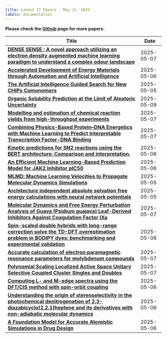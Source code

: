 ```yaml
---
title: Latest 17 Papers - May 12, 2025
labels: documentation
---
```

**Please check the [Github](https://github.com/hdj020402/chemrxiv-daily) page for more papers.**

| **Title** | **Date** |
| --- | --- |
| **[DENSE SENSE : A novel approach utilizing an electron density augmented machine learning paradigm to understand a complex odour landscape ](https://chemrxiv.org/engage/api-gateway/chemrxiv/assets/orp/resource/item/6816864c927d1c2e66e3a996/original/dense-sense-a-novel-approach-utilizing-an-electron-density-augmented-machine-learning-paradigm-to-understand-a-complex-odour-landscape.pdf)** | 2025-05-07 |
| **[Accelerated Development of Energy Materials through Automation and Artificial Intelligence](https://chemrxiv.org/engage/api-gateway/chemrxiv/assets/orp/resource/item/68164b07e561f77ed4eae2d2/original/accelerated-development-of-energy-materials-through-automation-and-artificial-intelligence.pdf)** | 2025-05-06 |
| **[The Artificial Intelligence Guided Search for New CHIPs Comonomers](https://chemrxiv.org/engage/api-gateway/chemrxiv/assets/orp/resource/item/681286ae50018ac7c5de85d6/original/the-artificial-intelligence-guided-search-for-new-chi-ps-comonomers.pdf)** | 2025-05-05 |
| **[Organic Solubility Prediction at the Limit of Aleatoric Uncertainty](https://chemrxiv.org/engage/api-gateway/chemrxiv/assets/orp/resource/item/681a35ed50018ac7c5a74148/original/organic-solubility-prediction-at-the-limit-of-aleatoric-uncertainty.pdf)** | 2025-05-09 |
| **[Modelling and estimation of chemical reaction yields from high-throughput experiments](https://chemrxiv.org/engage/api-gateway/chemrxiv/assets/orp/resource/item/6818bb8ae561f77ed4227799/original/modelling-and-estimation-of-chemical-reaction-yields-from-high-throughput-experiments.pdf)** | 2025-05-07 |
| **[Combining Physics-Based Protein–DNA Energetics with Machine Learning to Predict Interpretable Transcription Factor-DNA Binding](https://chemrxiv.org/engage/api-gateway/chemrxiv/assets/orp/resource/item/6816805350018ac7c54c4d62/original/combining-physics-based-protein-dna-energetics-with-machine-learning-to-predict-interpretable-transcription-factor-dna-binding.pdf)** | 2025-05-07 |
| **[ Kinetic predictions for SN2 reactions using the BERT architecture: Comparison and interpretation.](https://chemrxiv.org/engage/api-gateway/chemrxiv/assets/orp/resource/item/681633f050018ac7c5417580/original/kinetic-predictions-for-sn2-reactions-using-the-bert-architecture-comparison-and-interpretation.pdf)** | 2025-05-06 |
| **[       An Efficient Machine Learning-Based Prediction Model for JAK2 Inhibitor pIC50](https://chemrxiv.org/engage/api-gateway/chemrxiv/assets/orp/resource/item/681490d650018ac7c51a0b8f/original/an-efficient-machine-learning-based-prediction-model-for-jak2-inhibitor-p-ic50.pdf)** | 2025-05-06 |
| **[MLMD: Machine Learning Velocities to Propagate Molecular Dynamics Simulations](https://chemrxiv.org/engage/api-gateway/chemrxiv/assets/orp/resource/item/6812d384927d1c2e667d0097/original/mlmd-machine-learning-velocities-to-propagate-molecular-dynamics-simulations.pdf)** | 2025-05-05 |
| **[Architecture independent absolute solvation free energy calculations with neural network potentials](https://chemrxiv.org/engage/api-gateway/chemrxiv/assets/orp/resource/item/6812638f50018ac7c5da3dd1/original/architecture-independent-absolute-solvation-free-energy-calculations-with-neural-network-potentials.pdf)** | 2025-05-05 |
| **[Molecular Dynamics and Free Energy Perturbation Analysis of Guava (Psidium guajava) Leaf-Derived Inhibitors Against Coagulation Factor IXa](https://chemrxiv.org/engage/api-gateway/chemrxiv/assets/orp/resource/item/68175f9b50018ac7c55b1d3c/original/molecular-dynamics-and-free-energy-perturbation-analysis-of-guava-psidium-guajava-leaf-derived-inhibitors-against-coagulation-factor-i-xa.pdf)** | 2025-05-07 |
| **[Spin-scaled double hybrids with long-range correction solve the TD-DFT overestimation problem in BODIPY dyes: benchmarking and experimental validation](https://chemrxiv.org/engage/api-gateway/chemrxiv/assets/orp/resource/item/6815bb1ae561f77ed4dcae6c/original/spin-scaled-double-hybrids-with-long-range-correction-solve-the-td-dft-overestimation-problem-in-bodipy-dyes-benchmarking-and-experimental-validation.pdf)** | 2025-05-06 |
| **[Accurate calculation of electron paramagnetic resonance parameters for molybdenum compounds](https://chemrxiv.org/engage/api-gateway/chemrxiv/assets/orp/resource/item/68189199927d1c2e660f2e24/original/accurate-calculation-of-electron-paramagnetic-resonance-parameters-for-molybdenum-compounds.pdf)** | 2025-05-07 |
| **[Polynomial Scaling Localized Active Space  Unitary Selective Coupled Cluster Singles and Doubles](https://chemrxiv.org/engage/api-gateway/chemrxiv/assets/orp/resource/item/6816779ee561f77ed4edb15d/original/polynomial-scaling-localized-active-space-unitary-selective-coupled-cluster-singles-and-doubles.pdf)** | 2025-05-07 |
| **[Computing L- and M-edge spectra using the DFT/CIS method with spin-orbit coupling](https://chemrxiv.org/engage/api-gateway/chemrxiv/assets/orp/resource/item/68140ab2927d1c2e669d55db/original/computing-l-and-m-edge-spectra-using-the-dft-cis-method-with-spin-orbit-coupling.pdf)** | 2025-05-06 |
| **[Understanding the origin of stereoselectivity in the photochemical denitrogenation of 2,3-diazabicyclo[2.2.1]heptene and its derivatives with non-adiabatic molecular dynamics](https://chemrxiv.org/engage/api-gateway/chemrxiv/assets/orp/resource/item/6813c7efe561f77ed4a38c0a/original/understanding-the-origin-of-stereoselectivity-in-the-photochemical-denitrogenation-of-2-3-diazabicyclo-2-2-1-heptene-and-its-derivatives-with-non-adiabatic-molecular-dynamics.pdf)** | 2025-05-06 |
| **[A Foundation Model for Accurate Atomistic Simulations in Drug Design](https://chemrxiv.org/engage/api-gateway/chemrxiv/assets/orp/resource/item/6814f81f927d1c2e66badeea/original/a-foundation-model-for-accurate-atomistic-simulations-in-drug-design.pdf)** | 2025-05-06 |


